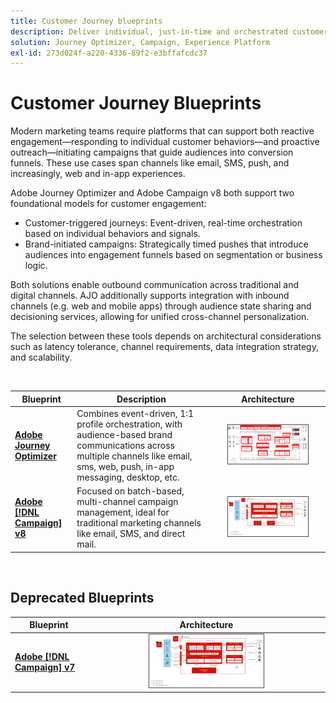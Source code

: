 ```yaml
---
title: Customer Journey blueprints
description: Deliver individual, just-in-time and orchestrated customer experiences across screens.
solution: Journey Optimizer, Campaign, Experience Platform
exl-id: 273d024f-a220-4336-89f2-e3bffafcdc37
---
```

# Customer Journey Blueprints

Modern marketing teams require platforms that can support both reactive engagement—responding to individual customer behaviors—and proactive outreach—initiating campaigns that guide audiences into conversion funnels. These use cases span channels like email, SMS, push, and increasingly, web and in-app experiences.

Adobe Journey Optimizer and Adobe Campaign v8 both support two foundational models for customer engagement:

- Customer-triggered journeys: Event-driven, real-time orchestration based on individual behaviors and signals.
- Brand-initiated campaigns: Strategically timed pushes that introduce audiences into engagement funnels based on segmentation or business logic.

Both solutions enable outbound communication across traditional and digital channels. AJO additionally supports integration with inbound channels (e.g. web and mobile apps) through audience state sharing and decisioning services, allowing for unified cross-channel personalization.

The selection between these tools depends on architectural considerations such as latency tolerance, channel requirements, data integration strategy, and scalability.

<br>

| Blueprint | Description | Architecture |
|---|---|:---:|
| **[Adobe Journey Optimizer](journey-optimizer/journey-optimizer-overview.md)** | Combines event-driven, 1:1 profile orchestration, with audience-based brand communications across multiple channels like email, sms, web, push, in-app messaging, desktop, etc. | <img src="journey-optimizer/images/ajo-architecture.svg" alt="Reference architecture for Journey Optimizer Blueprint" style="width:75%; border:1px solid #4a4a4a" class="modal-image" /> |
| **[Adobe [!DNL Campaign] v8](campaign-v8/campaign-v8-overview.md)** | Focused on batch-based, multi-channel campaign management, ideal for traditional marketing channels like email, SMS, and direct mail. | <img src="campaign-v8/images/campaign-v8-architecture.svg" alt="Reference architecture for Campaign v8 Blueprint" style="width:75%; border:1px solid #4a4a4a" class="modal-image" /> |

<br>

## Deprecated Blueprints

| Blueprint | Architecture |
|---|:---:|
| **[Adobe [!DNL Campaign] v7](campaign-v7/campaign-v7-overview.md)** | <img src="campaign-v7/images/campaign-v7-architecture.svg" alt="Reference architecture for Campaign v7 Blueprint" style="width:50%; border:1px solid #4a4a4a" class="modal-image" /> |